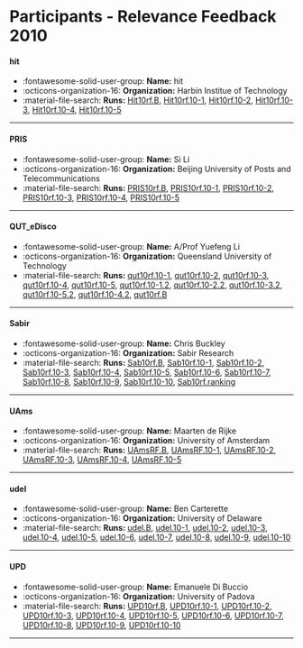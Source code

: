 # Participants - Relevance Feedback 2010 

#### hit
 - :fontawesome-solid-user-group: **Name:** hit
 - :octicons-organization-16: **Organization:** Harbin Institue of Technology
 - :material-file-search: **Runs:** [Hit10rf.B](./runs.md#hit10rf.b), [Hit10rf.10-1](./runs.md#hit10rf.10-1), [Hit10rf.10-2](./runs.md#hit10rf.10-2), [Hit10rf.10-3](./runs.md#hit10rf.10-3), [Hit10rf.10-4](./runs.md#hit10rf.10-4), [Hit10rf.10-5](./runs.md#hit10rf.10-5) 

---
#### PRIS
 - :fontawesome-solid-user-group: **Name:** Si Li
 - :octicons-organization-16: **Organization:** Beijing University of Posts and Telecommunications
 - :material-file-search: **Runs:** [PRIS10rf.B](./runs.md#pris10rf.b), [PRIS10rf.10-1](./runs.md#pris10rf.10-1), [PRIS10rf.10-2](./runs.md#pris10rf.10-2), [PRIS10rf.10-3](./runs.md#pris10rf.10-3), [PRIS10rf.10-4](./runs.md#pris10rf.10-4), [PRIS10rf.10-5](./runs.md#pris10rf.10-5) 

---
#### QUT_eDisco
 - :fontawesome-solid-user-group: **Name:** A/Prof Yuefeng Li
 - :octicons-organization-16: **Organization:** Queensland University of Technology
 - :material-file-search: **Runs:** [qut10rf.10-1](./runs.md#qut10rf.10-1), [qut10rf.10-2](./runs.md#qut10rf.10-2), [qut10rf.10-3](./runs.md#qut10rf.10-3), [qut10rf.10-4](./runs.md#qut10rf.10-4), [qut10rf.10-5](./runs.md#qut10rf.10-5), [qut10rf.10-1.2](./runs.md#qut10rf.10-1.2), [qut10rf.10-2.2](./runs.md#qut10rf.10-2.2), [qut10rf.10-3.2](./runs.md#qut10rf.10-3.2), [qut10rf.10-5.2](./runs.md#qut10rf.10-5.2), [qut10rf.10-4.2](./runs.md#qut10rf.10-4.2), [qut10rf.B](./runs.md#qut10rf.b) 

---
#### Sabir
 - :fontawesome-solid-user-group: **Name:** Chris Buckley
 - :octicons-organization-16: **Organization:** Sabir Research
 - :material-file-search: **Runs:** [Sab10rf.B](./runs.md#sab10rf.b), [Sab10rf.10-1](./runs.md#sab10rf.10-1), [Sab10rf.10-2](./runs.md#sab10rf.10-2), [Sab10rf.10-3](./runs.md#sab10rf.10-3), [Sab10rf.10-4](./runs.md#sab10rf.10-4), [Sab10rf.10-5](./runs.md#sab10rf.10-5), [Sab10rf.10-6](./runs.md#sab10rf.10-6), [Sab10rf.10-7](./runs.md#sab10rf.10-7), [Sab10rf.10-8](./runs.md#sab10rf.10-8), [Sab10rf.10-9](./runs.md#sab10rf.10-9), [Sab10rf.10-10](./runs.md#sab10rf.10-10), [Sab10rf.ranking](./runs.md#sab10rf.ranking) 

---
#### UAms
 - :fontawesome-solid-user-group: **Name:** Maarten de Rijke
 - :octicons-organization-16: **Organization:** University of Amsterdam
 - :material-file-search: **Runs:** [UAmsRF.B](./runs.md#uamsrf.b), [UAmsRF.10-1](./runs.md#uamsrf.10-1), [UAmsRF.10-2](./runs.md#uamsrf.10-2), [UAmsRF.10-3](./runs.md#uamsrf.10-3), [UAmsRF.10-4](./runs.md#uamsrf.10-4), [UAmsRF.10-5](./runs.md#uamsrf.10-5) 

---
#### udel
 - :fontawesome-solid-user-group: **Name:** Ben Carterette
 - :octicons-organization-16: **Organization:** University of Delaware
 - :material-file-search: **Runs:** [udel.B](./runs.md#udel.b), [udel.10-1](./runs.md#udel.10-1), [udel.10-2](./runs.md#udel.10-2), [udel.10-3](./runs.md#udel.10-3), [udel.10-4](./runs.md#udel.10-4), [udel.10-5](./runs.md#udel.10-5), [udel.10-6](./runs.md#udel.10-6), [udel.10-7](./runs.md#udel.10-7), [udel.10-8](./runs.md#udel.10-8), [udel.10-9](./runs.md#udel.10-9), [udel.10-10](./runs.md#udel.10-10) 

---
#### UPD
 - :fontawesome-solid-user-group: **Name:** Emanuele Di Buccio
 - :octicons-organization-16: **Organization:** University of Padova
 - :material-file-search: **Runs:** [UPD10rf.B](./runs.md#upd10rf.b), [UPD10rf.10-1](./runs.md#upd10rf.10-1), [UPD10rf.10-2](./runs.md#upd10rf.10-2), [UPD10rf.10-3](./runs.md#upd10rf.10-3), [UPD10rf.10-4](./runs.md#upd10rf.10-4), [UPD10rf.10-5](./runs.md#upd10rf.10-5), [UPD10rf.10-6](./runs.md#upd10rf.10-6), [UPD10rf.10-7](./runs.md#upd10rf.10-7), [UPD10rf.10-8](./runs.md#upd10rf.10-8), [UPD10rf.10-9](./runs.md#upd10rf.10-9), [UPD10rf.10-10](./runs.md#upd10rf.10-10) 

---
